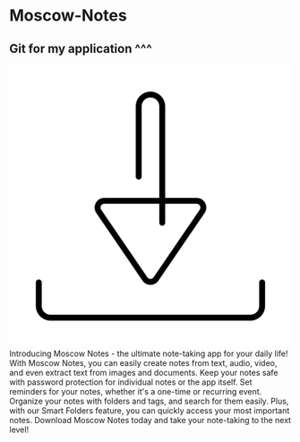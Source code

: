 # Moscow-Notes
## Git for my application ^^^ <br>
[![Download!](Resources/drawable/download-svgrepo-com.svg)](https://github.com/BaaBBaBaI/Moscow-Notes-S/blob/main/bin/Release/com.companyname.xamarinunderstanding.apk)
Introducing Moscow Notes - the ultimate note-taking app for your daily life! With Moscow Notes, you can easily create notes from text, audio, video, and even extract text from images and documents. Keep your notes safe with password protection for individual notes or the app itself. Set reminders for your notes, whether it's a one-time or recurring event. Organize your notes with folders and tags, and search for them easily. Plus, with our Smart Folders feature, you can quickly access your most important notes. Download Moscow Notes today and take your note-taking to the next level!
